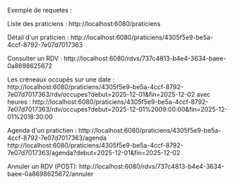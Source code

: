 Exemple de requetes :

Liste des praticiens :
http://localhost:6080/praticiens

Détail d'un praticien :
http://localhost:6080/praticiens/4305f5e9-be5a-4ccf-8792-7e07d7017363

Consulter un RDV :
http://localhost:6080/rdvs/737c4813-b4e4-3634-baee-0a8698625672

Les créneaux occupés sur une date :
http://localhost:6080/praticiens/4305f5e9-be5a-4ccf-8792-7e07d7017363/rdv/occupes?debut=2025-12-01&fin=2025-12-02
avec heures :
http://localhost:6080/praticiens/4305f5e9-be5a-4ccf-8792-7e07d7017363/rdv/occupes?debut=2025-12-01%2009:00:00&fin=2025-12-01%2018:30:00

Agenda d'un pratictien :
http://localhost:6080/praticiens/4305f5e9-be5a-4ccf-8792-7e07d7017363/agenda
http://localhost:6080/praticiens/4305f5e9-be5a-4ccf-8792-7e07d7017363/agenda?debut=2025-12-01&fin=2025-12-02

Annuler un RDV (POST):
http://localhost:6080/rdvs/737c4813-b4e4-3634-baee-0a8698625672/annuler
